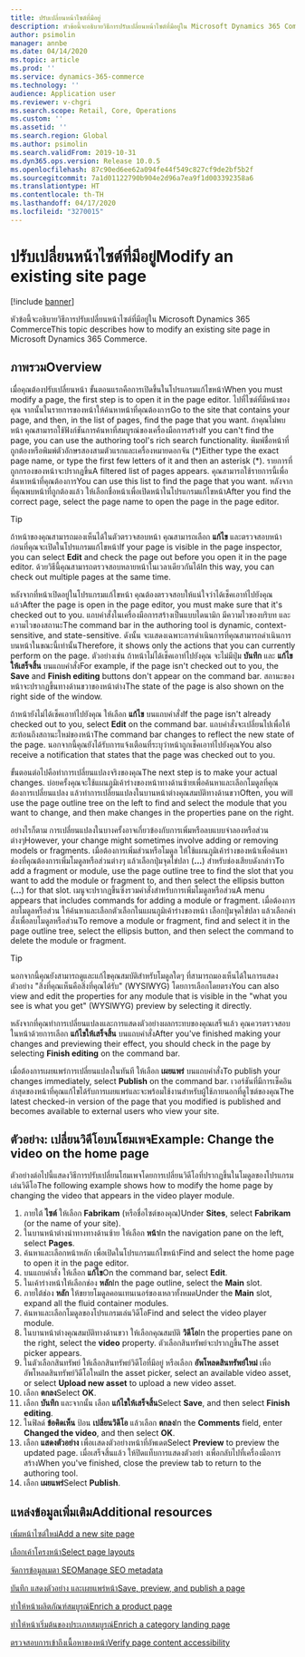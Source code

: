 ```yaml
---
title: ปรับเปลี่ยนหน้าไซต์ที่มีอยู่
description: หัวข้อนี้จะอธิบายวิธีการปรับเปลี่ยนหน้าไซต์ที่มีอยู่ใน Microsoft Dynamics 365 Commerce
author: psimolin
manager: annbe
ms.date: 04/14/2020
ms.topic: article
ms.prod: ''
ms.service: dynamics-365-commerce
ms.technology: ''
audience: Application user
ms.reviewer: v-chgri
ms.search.scope: Retail, Core, Operations
ms.custom: ''
ms.assetid: ''
ms.search.region: Global
ms.author: psimolin
ms.search.validFrom: 2019-10-31
ms.dyn365.ops.version: Release 10.0.5
ms.openlocfilehash: 87c90ed6ee62a094fe44f549c827cf9de2bf5b2f
ms.sourcegitcommit: 7a1d01122790b904e2d96a7ea9f1d003392358a6
ms.translationtype: HT
ms.contentlocale: th-TH
ms.lasthandoff: 04/17/2020
ms.locfileid: "3270015"
---
```

# <a name="modify-an-existing-site-page"></a><span data-ttu-id="74a46-103">ปรับเปลี่ยนหน้าไซต์ที่มีอยู่</span><span class="sxs-lookup"><span data-stu-id="74a46-103">Modify an existing site page</span></span>


[!include [banner](includes/banner.md)]

<span data-ttu-id="74a46-104">หัวข้อนี้จะอธิบายวิธีการปรับเปลี่ยนหน้าไซต์ที่มีอยู่ใน Microsoft Dynamics 365 Commerce</span><span class="sxs-lookup"><span data-stu-id="74a46-104">This topic describes how to modify an existing site page in Microsoft Dynamics 365 Commerce.</span></span>

## <a name="overview"></a><span data-ttu-id="74a46-105">ภาพรวม</span><span class="sxs-lookup"><span data-stu-id="74a46-105">Overview</span></span>

<span data-ttu-id="74a46-106">เมื่อคุณต้องปรับเปลี่ยนหน้า ขั้นตอนแรกคือการเปิดขึ้นในโปรแกรมแก้ไขหน้า</span><span class="sxs-lookup"><span data-stu-id="74a46-106">When you must modify a page, the first step is to open it in the page editor.</span></span> <span data-ttu-id="74a46-107">ไปที่ไซต์ที่มีหน้าของคุณ จากนั้นในรายการของหน้าให้ค้นหาหน้าที่คุณต้องการ</span><span class="sxs-lookup"><span data-stu-id="74a46-107">Go to the site that contains your page, and then, in the list of pages, find the page that you want.</span></span> <span data-ttu-id="74a46-108">ถ้าคุณไม่พบหน้า คุณสามารถใช้ฟังก์ชันการค้นหาที่สมบูรณ์ของเครื่องมือการสร้าง</span><span class="sxs-lookup"><span data-stu-id="74a46-108">If you can't find the page, you can use the authoring tool's rich search functionality.</span></span> <span data-ttu-id="74a46-109">พิมพ์ชื่อหน้าที่ถูกต้องหรือพิมพ์ตัวอักษรสองสามตัวแรกและเครื่องหมายดอกจัน (\*)</span><span class="sxs-lookup"><span data-stu-id="74a46-109">Either type the exact page name, or type the first few letters of it and then an asterisk (\*).</span></span> <span data-ttu-id="74a46-110">รายการที่ถูกกรองของหน้าจะปรากฏขึ้น</span><span class="sxs-lookup"><span data-stu-id="74a46-110">A filtered list of pages appears.</span></span> <span data-ttu-id="74a46-111">คุณสามารถใช้รายการนี้เพื่อค้นหาหน้าที่คุณต้องการ</span><span class="sxs-lookup"><span data-stu-id="74a46-111">You can use this list to find the page that you want.</span></span> <span data-ttu-id="74a46-112">หลังจากที่คุณพบหน้าที่ถูกต้องแล้ว ให้เลือกชื่อหน้าเพื่อเปิดหน้าในโปรแกรมแก้ไขหน้า</span><span class="sxs-lookup"><span data-stu-id="74a46-112">After you find the correct page, select the page name to open the page in the page editor.</span></span>

> [!TIP]
> <span data-ttu-id="74a46-113">ถ้าหน้าของคุณสามารถมองเห็นได้ในตัวตรวจสอบหน้า คุณสามารถเลือก **แก้ไข** และตรวจสอบหน้า ก่อนที่คุณจะเปิดในโปรแกรมแก้ไขหน้า</span><span class="sxs-lookup"><span data-stu-id="74a46-113">If your page is visible in the page inspector, you can select **Edit** and check the page out before you open it in the page editor.</span></span> <span data-ttu-id="74a46-114">ด้วยวิธีนี้คุณสามารถตรวจสอบหลายหน้าในเวลาเดียวกันได้</span><span class="sxs-lookup"><span data-stu-id="74a46-114">In this way, you can check out multiple pages at the same time.</span></span>

<span data-ttu-id="74a46-115">หลังจากที่หน้าเปิดอยู่ในโปรแกรมแก้ไขหน้า คุณต้องตรวจสอบให้แน่ใจว่าได้เช็คเอาท์ไปยังคุณแล้ว</span><span class="sxs-lookup"><span data-stu-id="74a46-115">After the page is open in the page editor, you must make sure that it's checked out to you.</span></span> <span data-ttu-id="74a46-116">แถบคำสั่งในเครื่องมือการสร้างเป็นแบบไดนามิก มีความไวของบริบท และความไวของสถานะ</span><span class="sxs-lookup"><span data-stu-id="74a46-116">The command bar in the authoring tool is dynamic, context-sensitive, and state-sensitive.</span></span> <span data-ttu-id="74a46-117">ดังนั้น จะแสดงเฉพาะการดำเนินการที่คุณสามารถดำเนินการบนหน้าในขณะนี้เท่านั้น</span><span class="sxs-lookup"><span data-stu-id="74a46-117">Therefore, it shows only the actions that you can currently perform on the page.</span></span> <span data-ttu-id="74a46-118">ตัวอย่างเช่น ถ้าหน้าไม่ได้เช็คเอาท์ไปยังคุณ จะไม่มีปุ่ม **บันทึก** และ **แก้ไขให้เสร็จสิ้น** บนแถบคำสั่ง</span><span class="sxs-lookup"><span data-stu-id="74a46-118">For example, if the page isn't checked out to you, the **Save** and **Finish editing** buttons don't appear on the command bar.</span></span> <span data-ttu-id="74a46-119">สถานะของหน้าจะปรากฏขึ้นทางด้านขวาของหน้าต่าง</span><span class="sxs-lookup"><span data-stu-id="74a46-119">The state of the page is also shown on the right side of the window.</span></span>

<span data-ttu-id="74a46-120">ถ้าหน้ายังไม่ได้เช็คเอาท์ไปยังคุณ ให้เลือก **แก้ไข** บนแถบคำสั่ง</span><span class="sxs-lookup"><span data-stu-id="74a46-120">If the page isn't already checked out to you, select **Edit** on the command bar.</span></span> <span data-ttu-id="74a46-121">แถบคำสั่งจะเปลี่ยนไปเพื่อให้สะท้อนถึงสถานะใหม่ของหน้า</span><span class="sxs-lookup"><span data-stu-id="74a46-121">The command bar changes to reflect the new state of the page.</span></span> <span data-ttu-id="74a46-122">นอกจากนี้คุณยังได้รับการแจ้งเตือนที่ระบุว่าหน้าถูกเช็คเอาท์ไปยังคุณ</span><span class="sxs-lookup"><span data-stu-id="74a46-122">You also receive a notification that states that the page was checked out to you.</span></span>

<span data-ttu-id="74a46-123">ขั้นตอนต่อไปคือทำการเปลี่ยนแปลงจริงของคุณ</span><span class="sxs-lookup"><span data-stu-id="74a46-123">The next step is to make your actual changes.</span></span> <span data-ttu-id="74a46-124">บ่อยครั้งคุณจะใช้แผนภูมิเค้าร่างของหน้าทางด้านซ้ายเพื่อค้นหาและเลือกโมดูลที่คุณต้องการเปลี่ยนแปลง แล้วทำการเปลี่ยนแปลงในบานหน้าต่างคุณสมบัติทางด้านขวา</span><span class="sxs-lookup"><span data-stu-id="74a46-124">Often, you will use the page outline tree on the left to find and select the module that you want to change, and then make changes in the properties pane on the right.</span></span> 

<span data-ttu-id="74a46-125">อย่างไรก็ตาม การเปลี่ยนแปลงในบางครั้งอาจเกี่ยวข้องกับการเพิ่มหรือลบแบบจำลองหรือส่วนต่างๆ</span><span class="sxs-lookup"><span data-stu-id="74a46-125">However, your change might sometimes involve adding or removing models or fragments.</span></span> <span data-ttu-id="74a46-126">เมื่อต้องการเพิ่มส่วนหรือโมดูล ให้ใช้แผนภูมิเค้าร่างของหน้าเพื่อค้นหาช่องที่คุณต้องการเพิ่มโมดูลหรือส่วนต่างๆ แล้วเลือกปุ่มจุดไข่ปลา (**...**) สำหรับช่องเสียบดังกล่าว</span><span class="sxs-lookup"><span data-stu-id="74a46-126">To add a fragment or module, use the page outline tree to find the slot that you want to add the module or fragment to, and then select the ellipsis button (**...**) for that slot.</span></span> <span data-ttu-id="74a46-127">เมนูจะปรากฏขึ้นซึ่งรวมคำสั่งสำหรับการเพิ่มโมดูลหรือส่วน</span><span class="sxs-lookup"><span data-stu-id="74a46-127">A menu appears that includes commands for adding a module or fragment.</span></span> <span data-ttu-id="74a46-128">เมื่อต้องการลบโมดูลหรือส่วน ให้ค้นหาและเลือกตัวเลือกในแผนภูมิเค้าร่างของหน้า เลือกปุ่มจุดไข่ปลา แล้วเลือกคำสั่งเพื่อลบโมดูลหรือส่วน</span><span class="sxs-lookup"><span data-stu-id="74a46-128">To remove a module or fragment, find and select it in the page outline tree, select the ellipsis button, and then select the command to delete the module or fragment.</span></span>

> [!TIP]
> <span data-ttu-id="74a46-129">นอกจากนี้คุณยังสามารถดูและแก้ไขคุณสมบัติสำหรับโมดูลใดๆ ที่สามารถมองเห็นได้ในการแสดงตัวอย่าง "สิ่งที่คุณเห็นคือสิ่งที่คุณได้รับ" (WYSIWYG) โดยการเลือกโดยตรง</span><span class="sxs-lookup"><span data-stu-id="74a46-129">You can also view and edit the properties for any module that is visible in the "what you see is what you get" (WYSIWYG) preview by selecting it directly.</span></span>

<span data-ttu-id="74a46-130">หลังจากที่คุณทำการเปลี่ยนแปลงและการแสดงตัวอย่างผลกระทบของคุณเสร็จแล้ว คุณควรตรวจสอบในหน้าด้วยการเลือก **แก้ไขให้เสร็จสิ้น** บนแถบคำสั่ง</span><span class="sxs-lookup"><span data-stu-id="74a46-130">After you've finished making your changes and previewing their effect, you should check in the page by selecting **Finish editing** on the command bar.</span></span> 

<span data-ttu-id="74a46-131">เมื่อต้องการเผยแพร่การเปลี่ยนแปลงในทันที ให้เลือก **เผยแพร่** บนแถบคำสั่ง</span><span class="sxs-lookup"><span data-stu-id="74a46-131">To publish your changes immediately, select **Publish** on the command bar.</span></span> <span data-ttu-id="74a46-132">เวอร์ชันที่มีการเช็คอินล่าสุดของหน้าที่คุณแก้ไขได้รับการเผยแพร่และจะพร้อมใช้งานสำหรับผู้ใช้ภายนอกที่ดูไซต์ของคุณ</span><span class="sxs-lookup"><span data-stu-id="74a46-132">The latest checked-in version of the page that you modified is published and becomes available to external users who view your site.</span></span> 

## <a name="example-change-the-video-on-the-home-page"></a><span data-ttu-id="74a46-133">ตัวอย่าง: เปลี่ยนวิดีโอบนโฮมเพจ</span><span class="sxs-lookup"><span data-stu-id="74a46-133">Example: Change the video on the home page</span></span>

<span data-ttu-id="74a46-134">ตัวอย่างต่อไปนี้แสดงวิธีการปรับเปลี่ยนโฮมเพจโดยการเปลี่ยนวิดีโอที่ปรากฏขึ้นในโมดูลของโปรแกรมเล่นวิดีโอ</span><span class="sxs-lookup"><span data-stu-id="74a46-134">The following example shows how to modify the home page by changing the video that appears in the video player module.</span></span>

1. <span data-ttu-id="74a46-135">ภายใต้ **ไซต์** ให้เลือก **Fabrikam** (หรือชื่อไซต์ของคุณ)</span><span class="sxs-lookup"><span data-stu-id="74a46-135">Under **Sites**, select **Fabrikam** (or the name of your site).</span></span>
1. <span data-ttu-id="74a46-136">ในบานหน้าต่างนำทางทางด้านซ้าย ให้เลือก **หน้า**</span><span class="sxs-lookup"><span data-stu-id="74a46-136">In the navigation pane on the left, select **Pages**.</span></span>
1. <span data-ttu-id="74a46-137">ค้นหาและเลือกหน้าหลัก เพื่อเปิดในโปรแกรมแก้ไขหน้า</span><span class="sxs-lookup"><span data-stu-id="74a46-137">Find and select the home page to open it in the page editor.</span></span>
1. <span data-ttu-id="74a46-138">บนแถบคำสั่ง ให้เลือก **แก้ไข**</span><span class="sxs-lookup"><span data-stu-id="74a46-138">On the command bar, select **Edit**.</span></span>
1. <span data-ttu-id="74a46-139">ในเค้าร่างหน้าให้เลือกช่อง **หลัก**</span><span class="sxs-lookup"><span data-stu-id="74a46-139">In the page outline, select the **Main** slot.</span></span>
1. <span data-ttu-id="74a46-140">ภายใต้ช่อง **หลัก** ให้ขยายโมดูลคอนเทนเนอร์ของเหลวทั้งหมด</span><span class="sxs-lookup"><span data-stu-id="74a46-140">Under the **Main** slot, expand all the fluid container modules.</span></span>
1. <span data-ttu-id="74a46-141">ค้นหาและเลือกโมดูลของโปรแกรมเล่นวิดีโอ</span><span class="sxs-lookup"><span data-stu-id="74a46-141">Find and select the video player module.</span></span>
1. <span data-ttu-id="74a46-142">ในบานหน้าต่างคุณสมบัติทางด้านขวา ให้เลือกคุณสมบัติ **วิดีโอ**</span><span class="sxs-lookup"><span data-stu-id="74a46-142">In the properties pane on the right, select the **video** property.</span></span> <span data-ttu-id="74a46-143">ตัวเลือกสินทรัพย์จะปรากฏขึ้น</span><span class="sxs-lookup"><span data-stu-id="74a46-143">The asset picker appears.</span></span>
1. <span data-ttu-id="74a46-144">ในตัวเลือกสินทรัพย์ ให้เลือกสินทรัพย์วิดีโอที่มีอยู่ หรือเลือก **อัพโหลดสินทรัพย์ใหม่** เพื่ออัพโหลดสินทรัพย์วิดีโอใหม่</span><span class="sxs-lookup"><span data-stu-id="74a46-144">In the asset picker, select an available video asset, or select **Upload new asset** to upload a new video asset.</span></span>
1. <span data-ttu-id="74a46-145">เลือก **ตกลง**</span><span class="sxs-lookup"><span data-stu-id="74a46-145">Select **OK**.</span></span>
1. <span data-ttu-id="74a46-146">เลือก **บันทึก** และจากนั้น เลือก **แก้ไขให้เสร็จสิ้น**</span><span class="sxs-lookup"><span data-stu-id="74a46-146">Select **Save**, and then select **Finish editing**.</span></span>
1. <span data-ttu-id="74a46-147">ในฟิลด์ **ข้อคิดเห็น** ป้อน **เปลี่ยนวิดีโอ** แล้วเลือก **ตกลง**</span><span class="sxs-lookup"><span data-stu-id="74a46-147">In the **Comments** field, enter **Changed the video**, and then select **OK**.</span></span>
1. <span data-ttu-id="74a46-148">เลือก **แสดงตัวอย่าง** เพื่อเเสดงตัวอย่างหน้าที่อัพเดต</span><span class="sxs-lookup"><span data-stu-id="74a46-148">Select **Preview** to preview the updated page.</span></span> <span data-ttu-id="74a46-149">เมื่อเสร็จสิ้นแล้ว ให้ปิดแท็บการแสดงตัวอย่า งเพื่อกลับไปที่เครื่องมือการสร้าง</span><span class="sxs-lookup"><span data-stu-id="74a46-149">When you've finished, close the preview tab to return to the authoring tool.</span></span>
1. <span data-ttu-id="74a46-150">เลือก **เผยแพร่**</span><span class="sxs-lookup"><span data-stu-id="74a46-150">Select **Publish**.</span></span>

## <a name="additional-resources"></a><span data-ttu-id="74a46-151">แหล่งข้อมูลเพิ่มเติม</span><span class="sxs-lookup"><span data-stu-id="74a46-151">Additional resources</span></span>

[<span data-ttu-id="74a46-152">เพิ่มหน้าไซต์ใหม่</span><span class="sxs-lookup"><span data-stu-id="74a46-152">Add a new site page</span></span>](add-new-page.md)

[<span data-ttu-id="74a46-153">เลือกเค้าโครงหน้า</span><span class="sxs-lookup"><span data-stu-id="74a46-153">Select page layouts</span></span>](select-page-layouts.md)

[<span data-ttu-id="74a46-154">จัดการข้อมูลเมตา SEO</span><span class="sxs-lookup"><span data-stu-id="74a46-154">Manage SEO metadata</span></span>](manage-seo-metadata.md)

[<span data-ttu-id="74a46-155">บันทึก แสดงตัวอย่าง และเผยแพร่หน้า</span><span class="sxs-lookup"><span data-stu-id="74a46-155">Save, preview, and publish a page</span></span>](save-preview-publish-page.md)

[<span data-ttu-id="74a46-156">ทำให้หน้าผลิตภัณฑ์สมบูรณ์</span><span class="sxs-lookup"><span data-stu-id="74a46-156">Enrich a product page</span></span>](enrich-product-page.md)

[<span data-ttu-id="74a46-157">ทำให้หน้าเริ่มต้นของประเภทสมบูรณ์</span><span class="sxs-lookup"><span data-stu-id="74a46-157">Enrich a category landing page</span></span>](enrich-category-page.md)

[<span data-ttu-id="74a46-158">ตรวจสอบการเข้าถึงเนื้อหาของหน้า</span><span class="sxs-lookup"><span data-stu-id="74a46-158">Verify page content accessibility</span></span>](verify-accessibility.md)
